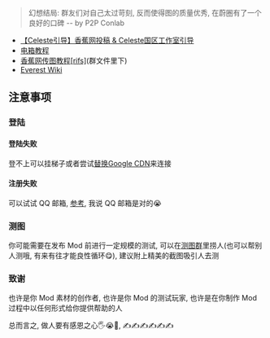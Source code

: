 > 幻想结局: 群友们对自己太过苛刻, 反而使得图的质量优秀, 在蔚圈有了一个良好的口碑 -- by P2P Conlab

* [【Celeste引导】香蕉网投稿 & Celeste国区工作室引导](https://www.bilibili.com/video/BV1NFpoeSEKt)
* [电箱教程](https://www.bilibili.com/video/BV1sK411o79u)
* [香蕉网传图教程[rifs]]()(群文件里下)
* [Everest Wiki](https://github.com/EverestAPI/Resources/wiki/Uploading-Mods)

## 注意事项

### 登陆

#### 登陆失败
登不上可以挂梯子或者尝试[替换Google CDN](https://www.bilibili.com/opus/959792914272092167)来连接

#### 注册失败

可以试试 QQ 邮箱, [参考](https://tieba.baidu.com/p/8879322824), 我说 QQ 邮箱是对的😭

### 测图

你可能需要在发布 Mod 前进行一定规模的测试, 可以在[测图群](../general/community.md)里捞人(也可以帮别人测哦, 有来有往才能良性循环😋), 建议附上精美的截图吸引人去测

### 致谢

也许是你 Mod 素材的创作者, 也许是你 Mod 的测试玩家, 也许是在你制作 Mod 过程中以任何形式给你提供帮助的人

总而言之, 做人要有感恩之心🖐️😭🤚, ✍✍✍✍✍✍
